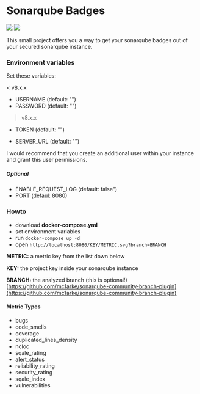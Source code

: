 # Sonarqube Badges

[![](https://images.microbadger.com/badges/image/ph1p/sonar-badges.svg)](https://hub.docker.com/repository/docker/ph1p/sonar-badges)
[![](https://images.microbadger.com/badges/version/ph1p/sonar-badges.svg)](https://hub.docker.com/repository/docker/ph1p/sonar-badges)

This small project offers you a way to get your sonarqube badges out of your secured sonarqube instance.

### Environment variables

Set these variables:

< v8.x.x
- USERNAME (default: "")
- PASSWORD (default: "")

> v8.x.x
- TOKEN (default: "")

- SERVER_URL (default: "")

I would recommend that you create an additional user within your instance and grant this user permissions.

##### Optional

- ENABLE_REQUEST_LOG (default: false")
- PORT (defaul: 8080)

### Howto

- download **docker-compose.yml**
- set environment variables
- run `docker-compose up -d`
- open `http://localhost:8080/KEY/METRIC.svg?branch=BRANCH`

**METRIC:** a metric key from the list down below

**KEY:** the project key inside your sonarqube instance

**BRANCH:** the analyzed branch (this is optional!)
[https://github.com/mc1arke/sonarqube-community-branch-plugin](https://github.com/mc1arke/sonarqube-community-branch-plugin)

#### Metric Types

- bugs
- code_smells
- coverage
- duplicated_lines_density
- ncloc
- sqale_rating
- alert_status
- reliability_rating
- security_rating
- sqale_index
- vulnerabilities
